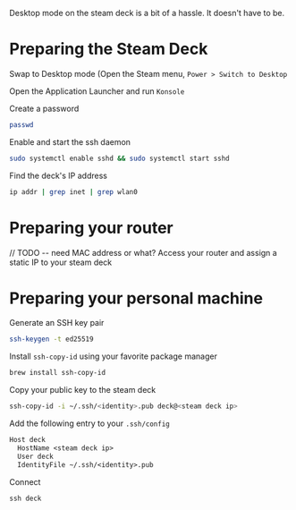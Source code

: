 Desktop mode on the steam deck is a bit of a hassle.  It doesn't have to be.

# Preparing the Steam Deck
Swap to Desktop mode (Open the Steam menu, `Power > Switch to Desktop`

Open the Application Launcher and run `Konsole`

Create a password

```sh
passwd
```

Enable and start the ssh daemon
```sh
sudo systemctl enable sshd && sudo systemctl start sshd
```

Find the deck's IP address

```sh
ip addr | grep inet | grep wlan0
```

# Preparing your router
// TODO -- need MAC address or what?
Access your router and assign a static IP to your steam deck

# Preparing your personal machine
Generate an SSH key pair

```sh
ssh-keygen -t ed25519
```

Install `ssh-copy-id` using your favorite package manager

```sh
brew install ssh-copy-id
```

Copy your public key to the steam deck

```sh
ssh-copy-id -i ~/.ssh/<identity>.pub deck@<steam deck ip>
```

Add the following entry to your `.ssh/config`

```txt
Host deck
  HostName <steam deck ip>
  User deck
  IdentityFile ~/.ssh/<identity>.pub
```

Connect

```
ssh deck
```
